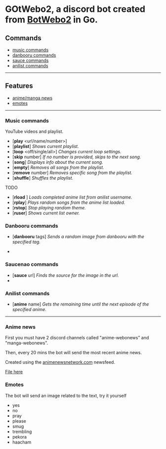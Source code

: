 # GOtWebo2, a discord bot created from [BotWebo2](https://github.com/gulis1/BotWebo2) in Go.

## Commands
* [music commands](#music)
* [danbooru commands](#danbooru)
* [sauce commands](#sauce)
* [anilist commands](#anilist)
---
## Features
* [anime/manga news](#news)
* [emotes](#emotes)
---


<h3 id="music"> Music commands </h3>
YouTube videos and playlist.

* [**play** <url/name/number>]
* [**playlist**]                                               _Shows current playlist._
* [**loop** <off/single/all>]                                  _Changes current loop settings._
* [**skip** number]                                            _If no number is provided, skips to the next song._
* [**song**]                                                   _Displays info about the current song._
* [**empty**]                                                  _Removes all songs from the playlist._
* [**remove** number]                                          _Removes specific song from the playlist._
* [**shuffle**]                                                _Shuffles the playlist._

TODO
* [**rload** <username>]                                       _Loads completed anime list from anilist username._
* [**rplay**]                                                  _Plays random songs from the anime list loaded._
* [**rstop**]                                                  _Stop playing random theme._
* [**ruser**]                                                  _Shows current list owner._


<h3 id="danbooru">Danbooru commands</h3>

* [**danbooru** tags]                                          _Sends a random image from danbooru with the specified tag._

* 
<h3 id="sauce"> Saucenao commands</h3>

* [**sauce** url]                                              _Finds the source for the image in the url._
* 

<h3 id="anilist"> Anilist commands</h3>

* [**anime** name]                                             _Gets the remaining time until the next episode of the specified anime._

  
---
<h3 id="news">Anime news</h3>

First you must have 2 discord channels called "anime-webonews" and "manga-webonews".

Then, every 20 mins the bot will send the most recent anime news.

Created using the [animenewsnetwork.com](https://www.animenewsnetwork.com) newsfeed.

[File here](https://www.animenewsnetwork.com/news/atom.xml)

<h3 id="emotes">Emotes</h3>

The bot will send an image related to the text, try it yourself
* yes
* no
* pray
* please
* smug
* trembling
* pekora
* haacham
